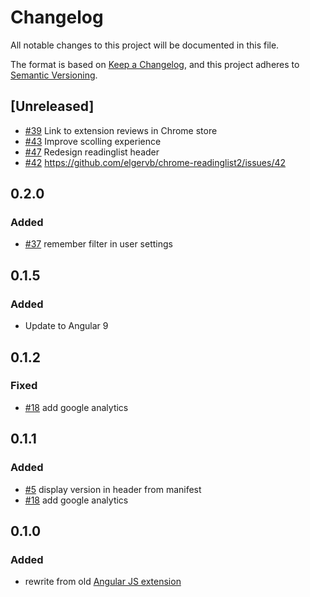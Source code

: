 # Changelog
All notable changes to this project will be documented in this file.

The format is based on [Keep a Changelog](https://keepachangelog.com/en/1.0.0/),
and this project adheres to [Semantic Versioning](https://semver.org/spec/v2.0.0.html).

## [Unreleased]
- [#39](https://github.com/elgervb/chrome-readinglist2/issues/39)
  Link to extension reviews in Chrome store
- [#43](https://github.com/elgervb/chrome-readinglist2/issues/43)
  Improve scolling experience
- [#47](https://github.com/elgervb/chrome-readinglist2/issues/47)
  Redesign readinglist header
- [#42](https://github.com/elgervb/chrome-readinglist2/issues/42)
  https://github.com/elgervb/chrome-readinglist2/issues/42
  
## 0.2.0
### Added
- [#37](https://github.com/elgervb/chrome-readinglist2/issues/37)
  remember filter in user settings

## 0.1.5
### Added
- Update to Angular 9

## 0.1.2 
### Fixed
- [#18](https://github.com/elgervb/chrome-readinglist2/issues/18)
  add google analytics

## 0.1.1 
### Added
- [#5](https://github.com/elgervb/chrome-readinglist2/issues/5) 
  display version in header from manifest
- [#18](https://github.com/elgervb/chrome-readinglist2/issues/18)
  add google analytics

## 0.1.0
### Added
- rewrite from old [Angular JS extension](https://github.com/elgervb/chrome-reading-list)
